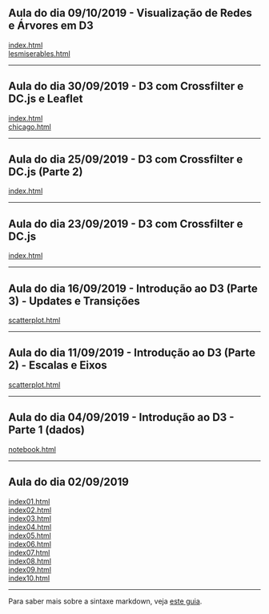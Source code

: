 ## Aula do dia 09/10/2019 - Visualização de Redes e Árvores em D3

[index.html](d3_network/index.html)<br>
[lesmiserables.html](d3_network2/index.html)<br>

---

## Aula do dia 30/09/2019 - D3 com Crossfilter e DC.js e Leaflet

[index.html](d3_leaflet/index.html)<br>
[chicago.html](d3_leaflet_chicago/index.html)<br>

---

## Aula do dia 25/09/2019 - D3 com Crossfilter e DC.js (Parte 2)

[index.html](d3_crossfilter_2/d3-com-crossfilter-e-dc-js-parte-2/index.html)<br>

---

## Aula do dia 23/09/2019 - D3 com Crossfilter e DC.js

[index.html](d3_crossfilter/d3-com-crossfilter-e-dc-js/index.html)<br>

---

## Aula do dia 16/09/2019 - Introdução ao D3 (Parte 3) - Updates e Transições

[scatterplot.html](d3_update/scatterplot.html)<br>

---

## Aula do dia 11/09/2019 - Introdução ao D3 (Parte 2) - Escalas e Eixos

[scatterplot.html](d3_scale/scatterplot.html)<br>

---

## Aula do dia 04/09/2019 - Introdução ao D3 - Parte 1 (dados)

[notebook.html](d3_intro/notebook.html)<br>

---

## Aula do dia 02/09/2019

[index01.html](basic/index01.html)<br>
[index02.html](basic/index02.html)<br>
[index03.html](basic/index03.html)<br>
[index04.html](basic/index04.html)<br>
[index05.html](basic/index05.html)<br>
[index06.html](basic/index06.html)<br>
[index07.html](basic/index07.html)<br>
[index08.html](basic/index08.html)<br>
[index09.html](basic/index09.html)<br>
[index10.html](basic/index10.html)<br>




---

Para saber mais sobre a sintaxe markdown, veja [este guia](https://guides.github.com/features/mastering-markdown/).